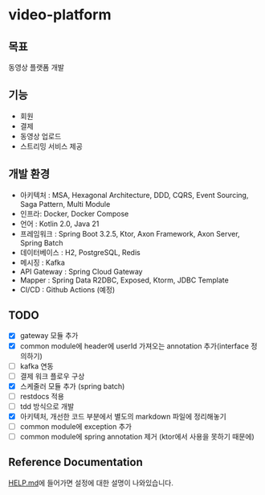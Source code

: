  # video-platform

## 목표
동영상 플랫폼 개발

## 기능
 - 회원
 - 결제
 - 동영상 업로드
 - 스트리밍 서비스 제공

## 개발 환경
 - 아키텍처 : MSA, Hexagonal Architecture, DDD, CQRS, Event Sourcing, Saga Pattern, Multi Module
 - 인프라: Docker, Docker Compose
 - 언어 : Kotlin 2.0, Java 21
 - 프레임워크 : Spring Boot 3.2.5, Ktor, Axon Framework, Axon Server, Spring Batch
 - 데이터베이스 : H2, PostgreSQL, Redis
 - 메시징 : Kafka
 - API Gateway : Spring Cloud Gateway
 - Mapper : Spring Data R2DBC, Exposed, Ktorm, JDBC Template
 - CI/CD : Github Actions (예정)

## TODO
- [x] gateway 모듈 추가
- [x] common module에 header에 userId 가져오는 annotation 추가(interface 정의하기)
- [ ] kafka 연동
- [ ] 결제 워크 플로우 구상
- [x] 스케줄러 모듈 추가 (spring batch)
- [ ] restdocs 적용
- [ ] tdd 방식으로 개발
- [x] 아키텍처, 개선한 코드 부분에서 별도의 markdown 파일에 정리해놓기
- [ ] common module에 exception 추가
- [ ] common module에 spring annotation 제거 (ktor에서 사용을 못하기 때문에)

## Reference Documentation
[HELP.md](HELP.md)에 들어가면 설정에 대한 설명이 나와있습니다.